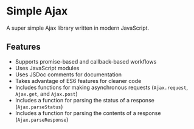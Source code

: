 # Simple Ajax
A super simple Ajax library written in modern JavaScript.

## Features
- Supports promise-based and callback-based workflows
- Uses JavaScript modules
- Uses JSDoc comments for documentation
- Takes advantage of ES6 features for cleaner code
- Includes functions for making asynchronous requests (`Ajax.request`, `Ajax.get`, and `Ajax.post`)
- Includes a function for parsing the status of a response (`Ajax.parseStatus`)
- Includes a function for parsing the contents of a response (`Ajax.parseResponse`)
